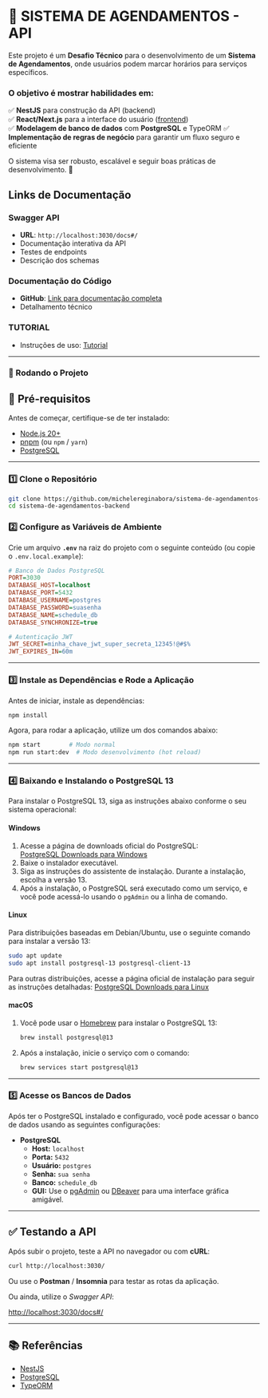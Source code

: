 # **📌 SISTEMA DE AGENDAMENTOS - API**  

Este projeto é um **Desafio Técnico** para o desenvolvimento de um **Sistema de Agendamentos**, onde usuários podem marcar horários para serviços específicos.  

### O objetivo é mostrar habilidades em:

✅ **NestJS** para construção da API (backend)  
✅ **React/Next.js** para a interface do usuário ([frontend](https://github.com/michelereginabora/sistema-de-agendamentos-frontend))  
✅ **Modelagem de banco de dados** com **PostgreSQL**  e TypeORM
✅ **Implementação de regras de negócio** para garantir um fluxo seguro e eficiente


O sistema visa ser robusto, escalável e seguir boas práticas de desenvolvimento. 🚀

## Links de Documentação

### Swagger API
- **URL**: `http://localhost:3030/docs#/`
- Documentação interativa da API
- Testes de endpoints
- Descrição dos schemas

### Documentação do Código
- **GitHub**: [Link para documentação completa](https://github.com/michelereginabora/sistema-de-agendamentos-backend/blob/main/DOC.md)
- Detalhamento técnico

### TUTORIAL
- Instruções de uso: [Tutorial](https://github.com/michelereginabora/sistema-de-agendamentos-backend/blob/main/TUTORIAL.md)

-----------

### **🚀 Rodando o Projeto**  

## **🔧 Pré-requisitos**
Antes de começar, certifique-se de ter instalado:

- [Node.js 20+](https://nodejs.org/)
- [pnpm](https://pnpm.io/) (ou `npm` / `yarn`)
- [PostgreSQL](https://www.postgresql.org/)

---

### **1️⃣ Clone o Repositório**  
```sh
git clone https://github.com/michelereginabora/sistema-de-agendamentos-backend.git
cd sistema-de-agendamentos-backend
```

### **2️⃣ Configure as Variáveis de Ambiente**  
Crie um arquivo **`.env`** na raiz do projeto com o seguinte conteúdo (ou copie o `.env.local.example`):  

```ini
# Banco de Dados PostgreSQL
PORT=3030
DATABASE_HOST=localhost
DATABASE_PORT=5432
DATABASE_USERNAME=postgres
DATABASE_PASSWORD=suasenha
DATABASE_NAME=schedule_db
DATABASE_SYNCHRONIZE=true

# Autenticação JWT
JWT_SECRET=minha_chave_jwt_super_secreta_12345!@#$%
JWT_EXPIRES_IN=60m
```

---

### **3️⃣ Instale as Dependências e Rode a Aplicação**  
Antes de iniciar, instale as dependências:  
```sh
npm install
```  
Agora, para rodar a aplicação, utilize um dos comandos abaixo:  
```sh
npm start        # Modo normal  
npm run start:dev  # Modo desenvolvimento (hot reload)  
```

---

### **4️⃣ Baixando e Instalando o PostgreSQL 13**

Para instalar o PostgreSQL 13, siga as instruções abaixo conforme o seu sistema operacional:

#### **Windows**
1. Acesse a página de downloads oficial do PostgreSQL:  
   [PostgreSQL Downloads para Windows](https://www.postgresql.org/download/windows/)
2. Baixe o instalador executável.
3. Siga as instruções do assistente de instalação. Durante a instalação, escolha a versão 13.
4. Após a instalação, o PostgreSQL será executado como um serviço, e você pode acessá-lo usando o `pgAdmin` ou a linha de comando.

#### **Linux**
Para distribuições baseadas em Debian/Ubuntu, use o seguinte comando para instalar a versão 13:
```sh
sudo apt update
sudo apt install postgresql-13 postgresql-client-13
```

Para outras distribuições, acesse a página oficial de instalação para seguir as instruções detalhadas:
[PostgreSQL Downloads para Linux](https://www.postgresql.org/download/)

#### **macOS**
1. Você pode usar o [Homebrew](https://brew.sh/) para instalar o PostgreSQL 13:
   ```sh
   brew install postgresql@13
   ```
2. Após a instalação, inicie o serviço com o comando:
   ```sh
   brew services start postgresql@13
   ```

---

### **5️⃣ Acesse os Bancos de Dados**  
Após ter o PostgreSQL instalado e configurado, você pode acessar o banco de dados usando as seguintes configurações:

- **PostgreSQL**  
  - **Host:** `localhost`  
  - **Porta:** `5432`  
  - **Usuário:** `postgres`  
  - **Senha:** `sua senha`  
  - **Banco:** `schedule_db`  
  - **GUI:** Use o [pgAdmin](https://www.pgadmin.org/) ou [DBeaver](https://dbeaver.io/) para uma interface gráfica amigável.

---

## **✅ Testando a API**
Após subir o projeto, teste a API no navegador ou com **cURL**:

```sh
curl http://localhost:3030/
```

Ou use o **Postman** / **Insomnia** para testar as rotas da aplicação.

Ou ainda, utilize o *Swagger API*:

[http://localhost:3030/docs#/](http://localhost:3030/docs#/)

---

## **📚 Referências**
- [NestJS](https://nestjs.com/)
- [PostgreSQL](https://www.postgresql.org/)
- [TypeORM](https://typeorm.io/)
